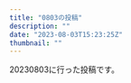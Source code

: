```yaml
---
title: "0803の投稿"
description: ""
date: "2023-08-03T15:23:25Z"
thumbnail: ""
---
```

20230803に行った投稿です。
<!--more-->
